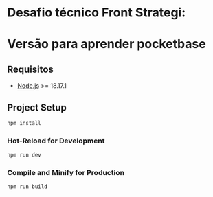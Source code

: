 # Desafio técnico Front Strategi:

# Versão para aprender pocketbase

## Requisitos

- [Node.js](https://nodejs.org/en/) >= 18.17.1

## Project Setup

```sh
npm install
```

### Hot-Reload for Development

```sh
npm run dev
```

### Compile and Minify for Production

```sh
npm run build
```
